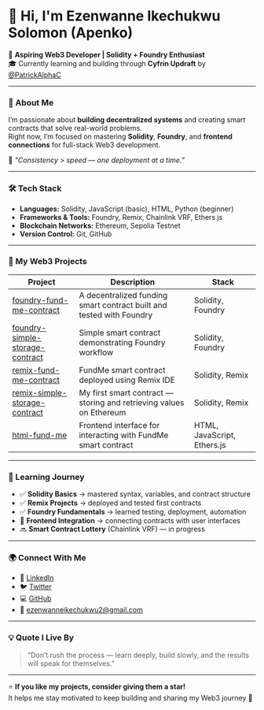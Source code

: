 # 👋 Hi, I'm Ezenwanne Ikechukwu Solomon (Apenko)

🚀 **Aspiring Web3 Developer | Solidity + Foundry Enthusiast**  
🎓 Currently learning and building through **Cyfrin Updraft** by [@PatrickAlphaC](https://twitter.com/PatrickAlphaC)

---

### 🧠 About Me
I’m passionate about **building decentralized systems** and creating smart contracts that solve real-world problems.  
Right now, I’m focused on mastering **Solidity**, **Foundry**, and **frontend connections** for full-stack Web3 development.  

💬 *“Consistency > speed — one deployment at a time.”*

---

### 🛠️ Tech Stack
- **Languages:** Solidity, JavaScript (basic), HTML, Python (beginner)  
- **Frameworks & Tools:** Foundry, Remix, Chainlink VRF, Ethers.js  
- **Blockchain Networks:** Ethereum, Sepolia Testnet  
- **Version Control:** Git, GitHub  

---

### 🧩 My Web3 Projects

| Project | Description | Stack |
|----------|--------------|--------|
| [foundry-fund-me-contract](https://github.com/Apenko/foundry-fund-me-contract) | A decentralized funding smart contract built and tested with Foundry | Solidity, Foundry |
| [foundry-simple-storage-contract](https://github.com/Apenko/foundry-simple-storage-contract) | Simple smart contract demonstrating Foundry workflow | Solidity, Foundry |
| [remix-fund-me-contract](https://github.com/Apenko/remix-fund-me-contract) | FundMe smart contract deployed using Remix IDE | Solidity, Remix |
| [remix-simple-storage-contract](https://github.com/Apenko/remix-simple-storage-contract) | My first smart contract — storing and retrieving values on Ethereum | Solidity, Remix |
| [html-fund-me](https://github.com/Apenko/html-fund-me) | Frontend interface for interacting with FundMe smart contract | HTML, JavaScript, Ethers.js |

---

### 🧭 Learning Journey
- ✅ **Solidity Basics** → mastered syntax, variables, and contract structure  
- ✅ **Remix Projects** → deployed and tested first contracts  
- ✅ **Foundry Fundamentals** → learned testing, deployment, automation  
- 🔄 **Frontend Integration** → connecting contracts with user interfaces  
- 🔜 **Smart Contract Lottery** (Chainlink VRF) — in progress  

---

### 🌍 Connect With Me
- 💼 [LinkedIn](https://www.linkedin.com/in/ikechukwu-ezenwanne-880a80345)  
- 🐦 [Twitter](https://twitter.com/Apenko2)  
- 💻 [GitHub](https://github.com/Apenko)  
- 📧 ezenwanneikechukwu2@gmail.com  

---

### 💡 Quote I Live By
> “Don’t rush the process — learn deeply, build slowly, and the results will speak for themselves.”

---

⭐ **If you like my projects, consider giving them a star!**  
It helps me stay motivated to keep building and sharing my Web3 journey 💪
